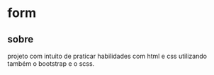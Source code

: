 # form

<h2> sobre </h2>
<p>projeto com intuito de praticar habilidades com html e css utilizando também o bootstrap e o scss.</p>
